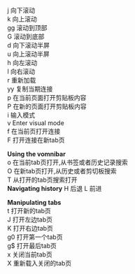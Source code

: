 j 向下滚动  
k 向上滚动  	
gg 滚动到顶部  
G  滚动到底部  
d  向下滚动半屏  
u  向上滚动半屏  
h  向左滚动  
l  向右滚动  
r  重新加载  
yy 复制当期连接  
p  在当前页面打开剪贴板内容  
P  在新的页面打开剪贴板内容  
i  输入模式  
v  Enter visual mode	  
f  在当前页打开连接  
F  打开连接在新tab页  

**Using the vomnibar**   
o  在当前tab页打开,从书签或者历史记录搜索  
O  在新tab页打开,从历史或者剪切板搜索  
T  从打开的tab页搜索打开  
**Navigating history**
H 后退
L 前进

**Manipulating tabs**	
t	打开新的tab页    
J   打开左边tab页  
K   打开右边tab页  
g0  打开第一个tab页  
g$  打开最后tab页  
x   关闭当前tab页  
X   重新载入关闭的tab页

